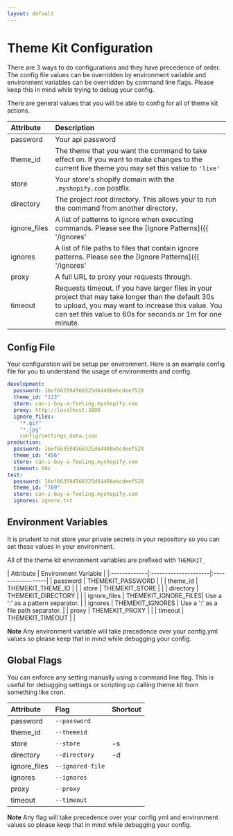 ```yaml
---
layout: default
---
```

# Theme Kit Configuration

There are 3 ways to do configurations and they have precedence of order. The config
file values can be overridden by environment variable and environment variables
can be overridden by command line flags. Please keep this in mind while trying
to debug your config.

There are general values that you will be able to config for all of theme kit actions.

| Attribute    | Description
|:-------------|:---------------------
| password	   | Your api password
| theme_id	   | The theme that you want the command to take effect on. If you want to make changes to the current live theme you may set this value to `'live'`
| store	       | Your store's shopify domain with the `.myshopify.com` postfix.
| directory	   | The project root directory. This allows your to run the command from another directory.
| ignore_files | A list of patterns to ignore when executing commands. Please see the [Ignore Patterns]({{ '/ignores' | prepend: site.baseurl }})  documentation.
| ignores	     | A list of file paths to files that contain ignore patterns. Please see the [Ignore Patterns]({{ '/ignores' | prepend: site.baseurl }})  documentation.
| proxy	       | A full URL to proxy your requests through.
| timeout	     | Requests timeout. If you have larger files in your project that may take longer than the default 30s to upload, you may want to increase this value. You can set this value to 60s for seconds or 1m for one minute.

## Config File

Your configuration will be setup per environment. Here is an example config file
for you to understand the usage of environments and config.

```yaml
development:
  password: 16ef663594568325d64408ebcdeef528
  theme_id: "123"
  store: can-i-buy-a-feeling.myshopify.com
  proxy: http://localhost:3000
  ignore_files:
    "*.gif"
    "*.jpg"
    config/settings_data.json
production:
  password: 16ef663594568325d64408ebcdeef528
  theme_id: "456"
  store: can-i-buy-a-feeling.myshopify.com
  timeout: 60s
test:
  password: 16ef663594568325d64408ebcdeef528
  theme_id: "789"
  store: can-i-buy-a-feeling.myshopify.com
  ignores: ignore.txt
```

## Environment Variables

It is prudent to not store your private secrets in your repository so you can set
these values in your environment.

All of the theme kit environment variables are prefixed with `THEMEKIT_`

| Attribute    | Environment Variable |
|:-------------|:---------------------|:------------------|
| password	   | THEMEKIT_PASSWORD    |                   |
| theme_id	   | THEMEKIT_THEME_ID    |                   |
| store	       | THEMEKIT_STORE       |                   |
| directory	   | THEMEKIT_DIRECTORY   |                   |
| ignore_files | THEMEKIT_IGNORE_FILES| Use a ':' as a pattern separator.  |
| ignores	     | THEMEKIT_IGNORES     | Use a ':' as a file path separator. |
| proxy	       | THEMEKIT_PROXY       |                   |
| timeout	     | THEMEKIT_TIMEOUT     |                   |

**Note** Any environment variable will take precedence over your config.yml values
so please keep that in mind while debugging your config.

## Global Flags

You can enforce any setting manually using a command line flag. This is useful for
debugging settings or scripting up calling theme kit from something like cron.

| Attribute    | Flag            | Shortcut
|:-------------|:----------------|:--------|
| password	   | `--password`    |         |
| theme_id	   | `--themeid`     |         |
| store	       | `--store`       | -s      |
| directory	   | `--directory`   | -d      |
| ignore_files | `--ignored-file`|         |
| ignores	     | `--ignores`     |         |
| proxy	       | `--proxy`       |         |
| timeout	     | `--timeout`     |         |

**Note** Any flag will take precedence over your config.yml  and environment values
so please keep that in mind while debugging your config.
